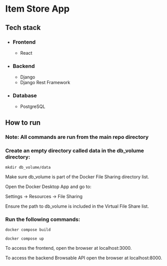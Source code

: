 # Item Store App

## Tech stack

* ### Frontend

  * React
* ### Backend

  * Django
  * Django Rest Framework
* ### Database

  * PostgreSQL


## How to run

### Note: All commands are run from the main repo directory

### Create an empty directory called data in the db_volume directory:

`mkdir db_volume/data`

Make sure db_volume is part of the Docker File Sharing directory list.

Open the Docker Desktop App and go to:

Settings -> Resources -> File Sharing

Ensure the path to db_volume is included in the Virtual File Share list.

### Run the following commands:

`docker compose build`

`docker compose up`

To access the frontend, open the browser at localhost:3000.

To access the backend Browsable API open the browser at localhost:8000.

